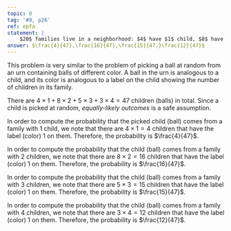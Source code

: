 ```yaml
---
topic: 0
tag: '#9, p26'
ref: epfa
statement: | 
    $20$ families live in a neighborhood: $4$ have $1$ child, $8$ have $2$ children, $5$ have $3$ children, and $3$ have $4$ children. If we pick a child at random, what is the probability that they come from a family with $1, 2, 3, 4$ children?
answer: $\frac{4}{47},\frac{16}{47},\frac{15}{47,}\frac{12}{47}$
---
```

This problem is very similar to the problem of picking a ball at random from an urn containing balls of different color. A ball in the urn is analogous to a child, and its color is analogous to a label on the child showing the number of children in its family.

There are $4\times1+8\times2+5\times3+3\times4=47$ children (balls) in total. Since a child is picked at random, *equally-likely outcomes* is a safe assumption. 

In order to compute the probability that the picked child (ball) comes from a
family with $1$ child, we note that there are $4\times1=4$ children that have
the label (color) $1$ on them. Therefore, the probability is $\frac{4}{47}$.

In order to compute the probability that the child (ball) comes from a family with $2$ children, we note that there are $8\times2=16$ children that have the label (color) $1$ on them. Therefore, the probability is $\frac{16}{47}$.

In order to compute the probability that the child (ball) comes from a family with $3$ children, we note that there are $5\times3=15$ children that have the label (color) $1$ on them. Therefore, the probability is $\frac{15}{47}$.

In order to compute the probability that the child (ball) comes from a family with $4$ children, we note that there are $3\times4=12$ children that have the label (color) $1$ on them. Therefore, the probability is $\frac{12}{47}$.